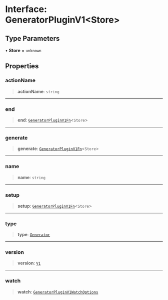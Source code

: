 # Interface: GeneratorPluginV1\<Store\>

## Type Parameters

• **Store** = `unknown`

## Properties

### actionName

> **actionName**: `string`

***

### end

> **end**: [`GeneratorPluginV1Fn`](../../generator-sdk/type-aliases/GeneratorPluginV1Fn.md)\<`Store`\>

***

### generate

> **generate**: [`GeneratorPluginV1Fn`](../../generator-sdk/type-aliases/GeneratorPluginV1Fn.md)\<`Store`\>

***

### name

> **name**: `string`

***

### setup

> **setup**: [`GeneratorPluginV1Fn`](../../generator-sdk/type-aliases/GeneratorPluginV1Fn.md)\<`Store`\>

***

### type

> **type**: [`Generator`](../../plugin/enumerations/PluginType.md#generator)

***

### version

> **version**: [`V1`](../../generator-sdk/enumerations/GeneratorPluginVersion.md#v1)

***

### watch

> **watch**: [`GeneratorPluginV1WatchOptions`](../../generator-sdk/type-aliases/GeneratorPluginV1WatchOptions.md)
